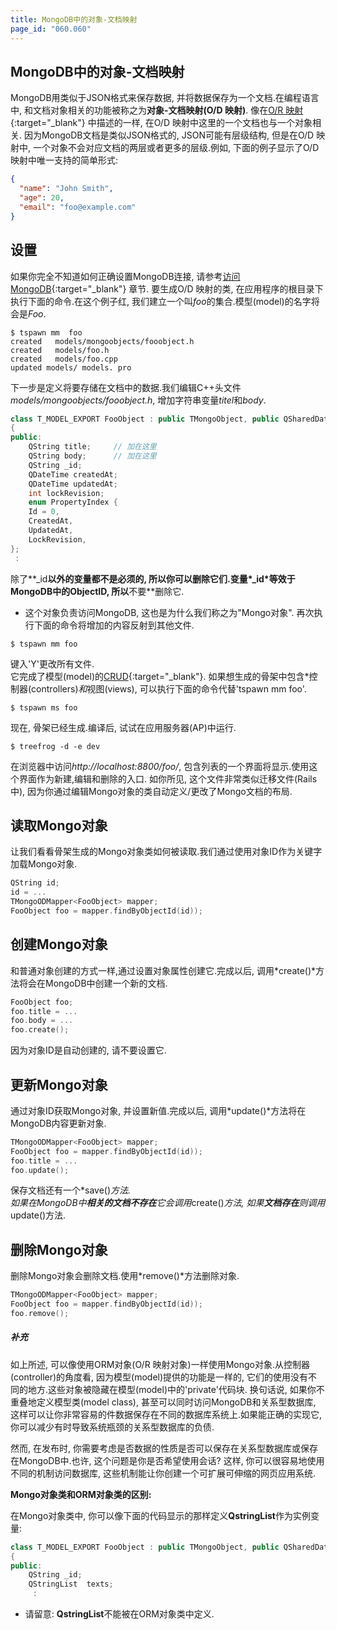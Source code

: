 ```yaml
---
title: MongoDB中的对象-文档映射
page_id: "060.060"
---
```


## MongoDB中的对象-文档映射
MongoDB用类似于JSON格式来保存数据, 并将数据保存为一个文档.在编程语言中, 和文档对象相关的功能被称之为**对象-文档映射(O/D 映射)**.
 像在[O/R 映射](/user-guide/ch/model/or-mapping.html){:target="_blank"} 中描述的一样, 在O/D 映射中这里的一个文档也与一个对象相关.
因为MongoDB文档是类似JSON格式的, JSON可能有层级结构, 但是在O/D 映射中, 一个对象不会对应文档的两层或者更多的层级.例如, 下面的例子显示了O/D 映射中唯一支持的简单形式:

```json
{
  "name": "John Smith",
  "age": 20,
  "email": "foo@example.com"
}
```

## 设置
如果你完全不知道如何正确设置MongoDB连接, 请参考[访问MongoDB](/user-guide/ch/model/access-mongodb.html){:target="_blank"} 章节.
要生成O/D 映射的类, 在应用程序的根目录下执行下面的命令.在这个例子红, 我们建立一个叫*foo*的集合.模型(model)的名字将会是*Foo*.

```
$ tspawn mm  foo
created   models/mongoobjects/fooobject.h
created   models/foo.h
created   models/foo.cpp
updated models/ models. pro
```

下一步是定义将要存储在文档中的数据.我们编辑C++头文件*models/mongoobjects/fooobject.h*, 增加字符串变量*titel*和*body*.

```c++
class T_MODEL_EXPORT FooObject : public TMongoObject, public QSharedData
{
public:
    QString title;     // 加在这里
    QString body;      // 加在这里
    QString _id;
    QDateTime createdAt;
    QDateTime updatedAt;
    int lockRevision;
    enum PropertyIndex {
    Id = 0,
    CreatedAt,
    UpdatedAt,
    LockRevision,
};
 :
```

除了**_id**以外的变量都不是必须的, 所以你可以删除它们.变量*_id*等效于MongoDB中的ObjectID, 所以**不要**删除它.
- 这个对象负责访问MongoDB, 这也是为什么我们称之为"Mongo对象".
再次执行下面的命令将增加的内容反射到其他文件.

```
$ tspawn mm foo
```

键入'Y'更改所有文件.<br>
它完成了模型(model)的[CRUD](https://en.wikipedia.org/wiki/Create,_read,_update_and_delete){:target="_blank"}.
如果想生成的骨架中包含*控制器(controllers)*和*视图(views), 可以执行下面的命令代替'tspawn mm foo'.

```
$ tspawn ms foo
```

现在, 骨架已经生成.编译后, 试试在应用服务器(AP)中运行.

```
$ treefrog -d -e dev
```

在浏览器中访问*http://localhost:8800/foo/*, 包含列表的一个界面将显示.使用这个界面作为新建,编辑和删除的入口.
如你所见, 这个文件非常类似迁移文件(Rails中), 因为你通过编辑Mongo对象的类自动定义/更改了Mongo文档的布局.

## 读取Mongo对象
让我们看看骨架生成的Mongo对象类如何被读取.我们通过使用对象ID作为关键字加载Mongo对象.

```c++
QString id;
id = ...
TMongoODMapper<FooObject> mapper;
FooObject foo = mapper.findByObjectId(id));
```

## 创建Mongo对象
和普通对象创建的方式一样,通过设置对象属性创建它.完成以后, 调用*create()*方法将会在MongoDB中创建一个新的文档.

```c++
FooObject foo;
foo.title = ...
foo.body = ...
foo.create();
```

因为对象ID是自动创建的, 请不要设置它.
## 更新Mongo对象
通过对象ID获取Mongo对象, 并设置新值.完成以后, 调用*update()*方法将在MongoDB内容更新对象.

```c++
TMongoODMapper<FooObject> mapper;
FooObject foo = mapper.findByObjectId(id));
foo.title = ...
foo.update();
```

保存文档还有一个*save()*方法.<br>
如果在MongoDB中**相关的文档不存在**它会调用*create()*方法, 如果**文档存在**则调用*update()方法.

## 删除Mongo对象
删除Mongo对象会删除文档.使用*remove()*方法删除对象.

```c++
TMongoODMapper<FooObject> mapper;
FooObject foo = mapper.findByObjectId(id));
foo.remove();
```

##### 补充
如上所述, 可以像使用ORM对象(O/R 映射对象)一样使用Mongo对象.从控制器(controller)的角度看, 因为模型(model)提供的功能是一样的, 它们的使用没有不同的地方.这些对象被隐藏在模型(model)中的'private'代码块.
换句话说, 如果你不重叠地定义模型类(model class), 甚至可以同时访问MongoDB和关系型数据库, 这样可以让你非常容易的件数据保存在不同的数据库系统上.如果能正确的实现它, 你可以减少有时导致系统瓶颈的关系型数据库的负债.

然而, 在发布时, 你需要考虑是否数据的性质是否可以保存在关系型数据库或保存在MongoDB中.也许, 这个问题是你是否希望使用会话?
这样, 你可以很容易地使用不同的机制访问数据库, 这些机制能让你创建一个可扩展可伸缩的网页应用系统.

**Mongo对象类和ORM对象类的区别:**

在Mongo对象类中, 你可以像下面的代码显示的那样定义**QstringList**作为实例变量:

```c++
class T_MODEL_EXPORT FooObject : public TMongoObject, public QSharedData
{
public:
    QString _id;
    QStringList  texts;
     :
```

* 请留意: **QstringList**不能被在ORM对象类中定义.